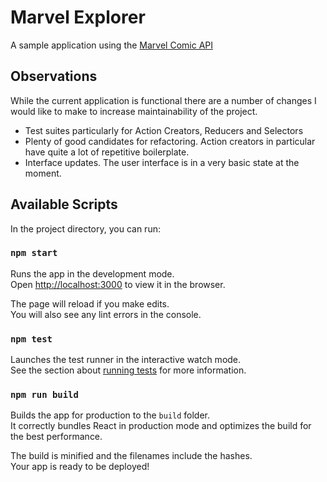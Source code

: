 # Marvel Explorer

A sample application using the [Marvel Comic API](https://developer.marvel.com/)

## Observations
While the current application is functional there are a number of changes
I would like to make to increase maintainability of the project.
- Test suites particularly for Action Creators, Reducers and Selectors
- Plenty of good candidates for refactoring. Action creators in particular have
quite a lot of repetitive boilerplate.
- Interface updates. The user interface is in a very basic state at the moment.

## Available Scripts

In the project directory, you can run:

### `npm start`

Runs the app in the development mode.<br>
Open [http://localhost:3000](http://localhost:3000) to view it in the browser.

The page will reload if you make edits.<br>
You will also see any lint errors in the console.

### `npm test`

Launches the test runner in the interactive watch mode.<br>
See the section about [running tests](#running-tests) for more information.

### `npm run build`

Builds the app for production to the `build` folder.<br>
It correctly bundles React in production mode and optimizes the build for the best performance.

The build is minified and the filenames include the hashes.<br>
Your app is ready to be deployed!
